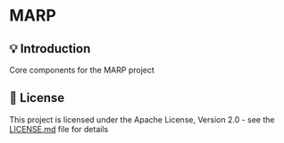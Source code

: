 <h1>MARP</h1>

## 💡 Introduction
Core components for the MARP project

## 📜 License

This project is licensed under the Apache License, Version 2.0 - see the [LICENSE.md](https://github.com/bogdanzurac/marp-core/blob/main/LICENSE) file for details
